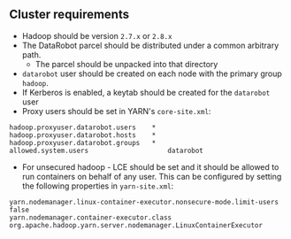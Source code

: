 ## Cluster requirements

* Hadoop should be version `2.7.x` or `2.8.x`
* The DataRobot parcel should be distributed under a common arbitrary path.
    * The parcel should be unpacked into that directory
* `datarobot` user should be created on each node with the primary group `hadoop`.
* If Kerberos is enabled, a keytab should be created for the `datarobot` user
* Proxy users should be set in YARN's `core-site.xml`:
```
hadoop.proxyuser.datarobot.users	*
hadoop.proxyuser.datarobot.hosts	*
hadoop.proxyuser.datarobot.groups	*
allowed.system.users	                datarobot
```
* For unsecured hadoop - LCE should be set and it should be allowed to run 
containers on behalf of any user. This can be configured by setting the following properties
in `yarn-site.xml`:
```
yarn.nodemanager.linux-container-executor.nonsecure-mode.limit-users	false
yarn.nodemanager.container-executor.class	                        org.apache.hadoop.yarn.server.nodemanager.LinuxContainerExecutor
```
